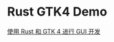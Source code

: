 # Rust GTK4 Demo
[使用 Rust 和 GTK 4 进行 GUI 开发](https://gtk-rs.org/gtk4-rs/stable/latest/book/hello_world.html)